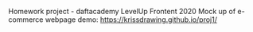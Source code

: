 Homework project - daftacademy LevelUp Frontent 2020
Mock up of e-commerce webpage
demo: https://krissdrawing.github.io/proj1/
